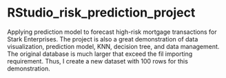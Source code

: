 # RStudio_risk_prediction_project
Applying prediction model to forecast high-risk mortgage transactions for Stark Enterprises.  The project is also a great demonstration of data visualization, prediction model, KNN, decision tree, and data management. The original database is much larger that exceed the fil importing requirement. Thus, I create a new dataset with 100 rows for this demonstration. 
